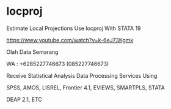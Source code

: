 # locproj
Estimate Local Projections Use locproj With STATA 19

https://www.youtube.com/watch?v=k-6eJ73Kgmk

Olah Data Semarang

WA : +6285227746673 (085227746673)

Receive Statistical Analysis Data Processing Services Using

SPSS, AMOS, LISREL, Frontier 4.1, EVIEWS, SMARTPLS, STATA

DEAP 2.1, ETC
